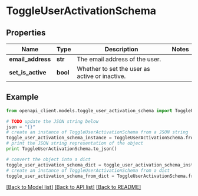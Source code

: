 # ToggleUserActivationSchema


## Properties
Name | Type | Description | Notes
------------ | ------------- | ------------- | -------------
**email_address** | **str** | The email address of the user. | 
**set_is_active** | **bool** | Whether to set the user as active or inactive. | 

## Example

```python
from openapi_client.models.toggle_user_activation_schema import ToggleUserActivationSchema

# TODO update the JSON string below
json = "{}"
# create an instance of ToggleUserActivationSchema from a JSON string
toggle_user_activation_schema_instance = ToggleUserActivationSchema.from_json(json)
# print the JSON string representation of the object
print ToggleUserActivationSchema.to_json()

# convert the object into a dict
toggle_user_activation_schema_dict = toggle_user_activation_schema_instance.to_dict()
# create an instance of ToggleUserActivationSchema from a dict
toggle_user_activation_schema_from_dict = ToggleUserActivationSchema.from_dict(toggle_user_activation_schema_dict)
```
[[Back to Model list]](../README.md#documentation-for-models) [[Back to API list]](../README.md#documentation-for-api-endpoints) [[Back to README]](../README.md)


